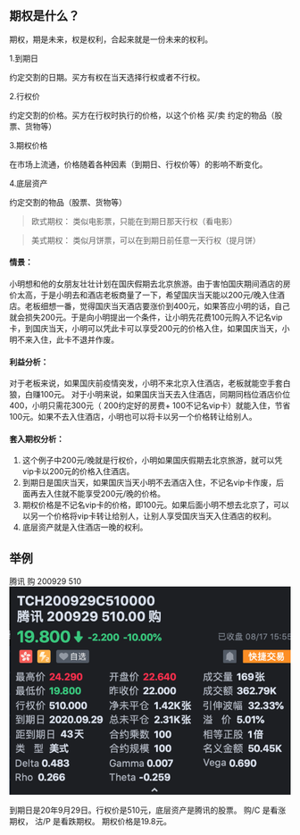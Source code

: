 ## 期权是什么？
期权，期是未来，权是权利，合起来就是一份未来的权利。

1.到期日

约定交割的日期。买方有权在当天选择行权或者不行权。

2.行权价

约定交割的价格。买方在行权时执行的价格，以这个价格 买/卖 约定的物品（股票、货物等）

3.期权价格

在市场上流通，价格随着各种因素（到期日、行权价等）的影响不断变化。

4.底层资产

约定交割的物品（股票、货物等）

> 欧式期权： 类似电影票，只能在到期日那天行权（看电影）

> 美式期权： 类似月饼票，可以在到期日前任意一天行权（提月饼）

#### 情景：
小明想和他的女朋友壮壮计划在国庆假期去北京旅游。由于害怕国庆期间酒店的房价太高，于是小明去和酒店老板商量了一下，希望国庆当天能以200元/晚入住酒店。老板细想一番，觉得国庆当天酒店要涨价到400元，如果答应小明的话，自己就会损失200元。于是向小明提出一个条件，让小明先花费100元购入不记名vip卡，到国庆当天，小明可以凭此卡可以享受200元的价格入住，如果国庆当天，小明不来入住，此卡不退并作废。

#### 利益分析：
对于老板来说，如果国庆前疫情突发，小明不来北京入住酒店，老板就能空手套白狼，白赚100元。
对于小明来说，如果国庆当天去入住酒店，同期同档位酒店价位400，小明只需花300元（ 200约定好的房费+ 100不记名vip卡）就能入住，节省100元。如果不去入住酒店，小明也可以将卡以另一个价格转让给别人。

#### 套入期权分析：
1. 这个例子中200元/晚就是行权价，小明如果国庆假期去北京旅游，就可以凭vip卡以200元的价格入住酒店。
2. 到期日是国庆当天，如果国庆当天小明不去酒店入住，不记名vip卡作废，后面再去入住就不能享受200元/晚的价格。
3. 期权价格是不记名vip卡的价格，即100元。如果后面小明不想去北京了，可以以另一个价格将vip卡转让给别人，让别人享受国庆当天入住酒店的权利。
4. 底层资产就是入住酒店一晚的权利。


## 举例
腾讯 购 200929 510
![An image](./img/option1.png)

到期日是20年9月29日。行权价是510元，底层资产是腾讯的股票。
购/C 是看涨期权， 沽/P 是看跌期权。
期权价格是19.8元。